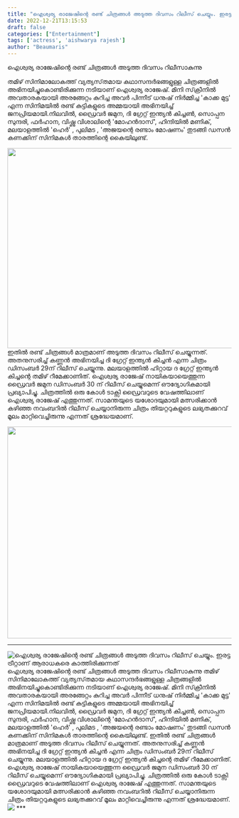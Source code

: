 ```yaml
---
title: "ഐശ്വര്യ രാജേഷിന്റെ രണ്ട് ചിത്രങ്ങൾ അടുത്ത ദിവസം റിലീസ് ചെയ്യും. ഇരട്ട ട്രീറ്റാണ് ആരാധകരെ കാത്തിരിക്കുന്നത്"
date: 2022-12-21T13:15:53
draft: false
categories: ["Entertainment"]
tags: ['actress', 'aishwarya rajesh']
author: "Beaumaris"
---
```


ഐശ്വര്യ രാജേഷിന്റെ രണ്ട് ചിത്രങ്ങൾ അടുത്ത ദിവസം റിലീസാകുന്നു

തമിഴ് സിനിമാലോകത്ത് വ്യത്യസ്‌തമായ കഥാസന്ദർഭങ്ങളുള്ള ചിത്രങ്ങളിൽ അഭിനയിച്ചുകൊണ്ടിരിക്കുന്ന നടിയാണ് ഐശ്വര്യ രാജേഷ്. മിനി സ്‌ക്രീനിൽ അവതാരകയായി അരങ്ങേറ്റം കുറിച്ച അവർ പിന്നീട് ധനുഷ് നിർമ്മിച്ച 'കാക്ക മുട്ട' എന്ന സിനിമയിൽ രണ്ട് കുട്ടികളുടെ അമ്മയായി അഭിനയിച്ച് ജനപ്രിയമായി.നിലവിൽ, ഡ്രൈവർ ജമുന, ദി ഗ്രേറ്റ് ഇന്ത്യൻ കിച്ചൺ, സൊപ്പന സുന്ദരി, ഫർഹാന, വിഷ്ണു വിശാലിന്റെ 'മോഹൻദാസ്', ഹിന്ദിയിൽ മണിക്, മലയാളത്തിൽ 'ഹെർ' , പുലിമട , 'അജയന്റെ രണ്ടാം മോഷണം' തുടങ്ങി ഡസൻ കണക്കിന് സിനിമകൾ താരത്തിന്റെ കൈയിലുണ്ട്.

<img class="size-large wp-image-367980 aligncenter" src="https://cdn.boolokam.com/articles/2022/12/eefeff-1024x576.jpg" alt="" width="800" height="450" />ഇതിൽ രണ്ട് ചിത്രങ്ങൾ മാത്രമാണ് അടുത്ത ദിവസം റിലീസ് ചെയ്യുന്നത്. അതനുസരിച്ച് കണ്ണൻ അഭിനയിച്ച ദി ഗ്രേറ്റ് ഇന്ത്യൻ കിച്ചൻ എന്ന ചിത്രം ഡിസംബർ 29ന് റിലീസ് ചെയ്യുന്നു. മലയാളത്തിൽ ഹിറ്റായ ദ ഗ്രേറ്റ് ഇന്ത്യൻ കിച്ചന്റെ തമിഴ് റീമേക്കാണിത്. ഐശ്വര്യ രാജേഷ് നായികയായെത്തുന്ന ഡ്രൈവർ ജമുന ഡിസംബർ 30 ന് റിലീസ് ചെയ്യുമെന്ന് ഔദ്യോഗികമായി പ്രഖ്യാപിച്ചു. ചിത്രത്തിൽ ഒരു കോൾ ടാക്സി ഡ്രൈവറുടെ വേഷത്തിലാണ് ഐശ്വര്യ രാജേഷ് എത്തുന്നത്. സാമന്തയുടെ യശോദയുമായി മത്സരിക്കാൻ കഴിഞ്ഞ നവംബറിൽ റിലീസ് ചെയ്യാനിരുന്ന ചിത്രം തിയറ്ററുകളുടെ ലഭ്യതക്കുറവ് മൂലം മാറ്റിവെച്ചിരുന്നു എന്നത് ശ്രദ്ധേയമാണ്.

<img class=" wp-image-367981 aligncenter" src="https://cdn.boolokam.com/articles/2022/12/dwffff.jpg" alt="" width="793" height="476" />

***


![ഐശ്വര്യ രാജേഷിന്റെ രണ്ട് ചിത്രങ്ങൾ അടുത്ത ദിവസം റിലീസ് ചെയ്യും. ഇരട്ട ട്രീറ്റാണ് ആരാധകരെ കാത്തിരിക്കുന്നത്](https://cdn.boolokam.com/articles/2022/12/eefeff-1024x576.jpg)ഐശ്വര്യ രാജേഷിന്റെ രണ്ട് ചിത്രങ്ങൾ അടുത്ത ദിവസം റിലീസാകുന്നു തമിഴ് സിനിമാലോകത്ത് വ്യത്യസ്‌തമായ കഥാസന്ദർഭങ്ങളുള്ള ചിത്രങ്ങളിൽ അഭിനയിച്ചുകൊണ്ടിരിക്കുന്ന നടിയാണ് ഐശ്വര്യ രാജേഷ്. മിനി സ്‌ക്രീനിൽ അവതാരകയായി അരങ്ങേറ്റം കുറിച്ച അവർ പിന്നീട് ധനുഷ് നിർമ്മിച്ച 'കാക്ക മുട്ട' എന്ന സിനിമയിൽ രണ്ട് കുട്ടികളുടെ അമ്മയായി അഭിനയിച്ച് ജനപ്രിയമായി.നിലവിൽ, ഡ്രൈവർ ജമുന, ദി ഗ്രേറ്റ് ഇന്ത്യൻ കിച്ചൺ, സൊപ്പന സുന്ദരി, ഫർഹാന, വിഷ്ണു വിശാലിന്റെ 'മോഹൻദാസ്', ഹിന്ദിയിൽ മണിക്, മലയാളത്തിൽ 'ഹെർ' , പുലിമട , 'അജയന്റെ രണ്ടാം മോഷണം' തുടങ്ങി ഡസൻ കണക്കിന് സിനിമകൾ താരത്തിന്റെ കൈയിലുണ്ട്. ഇതിൽ രണ്ട് ചിത്രങ്ങൾ മാത്രമാണ് അടുത്ത ദിവസം റിലീസ് ചെയ്യുന്നത്. അതനുസരിച്ച് കണ്ണൻ അഭിനയിച്ച ദി ഗ്രേറ്റ് ഇന്ത്യൻ കിച്ചൻ എന്ന ചിത്രം ഡിസംബർ 29ന് റിലീസ് ചെയ്യുന്നു. മലയാളത്തിൽ ഹിറ്റായ ദ ഗ്രേറ്റ് ഇന്ത്യൻ കിച്ചന്റെ തമിഴ് റീമേക്കാണിത്. ഐശ്വര്യ രാജേഷ് നായികയായെത്തുന്ന ഡ്രൈവർ ജമുന ഡിസംബർ 30 ന് റിലീസ് ചെയ്യുമെന്ന് ഔദ്യോഗികമായി പ്രഖ്യാപിച്ചു. ചിത്രത്തിൽ ഒരു കോൾ ടാക്സി ഡ്രൈവറുടെ വേഷത്തിലാണ് ഐശ്വര്യ രാജേഷ് എത്തുന്നത്. സാമന്തയുടെ യശോദയുമായി മത്സരിക്കാൻ കഴിഞ്ഞ നവംബറിൽ റിലീസ് ചെയ്യാനിരുന്ന ചിത്രം തിയറ്ററുകളുടെ ലഭ്യതക്കുറവ് മൂലം മാറ്റിവെച്ചിരുന്നു എന്നത് ശ്രദ്ധേയമാണ്. ![](https://cdn.boolokam.com/articles/2022/12/dwffff.jpg) ***
